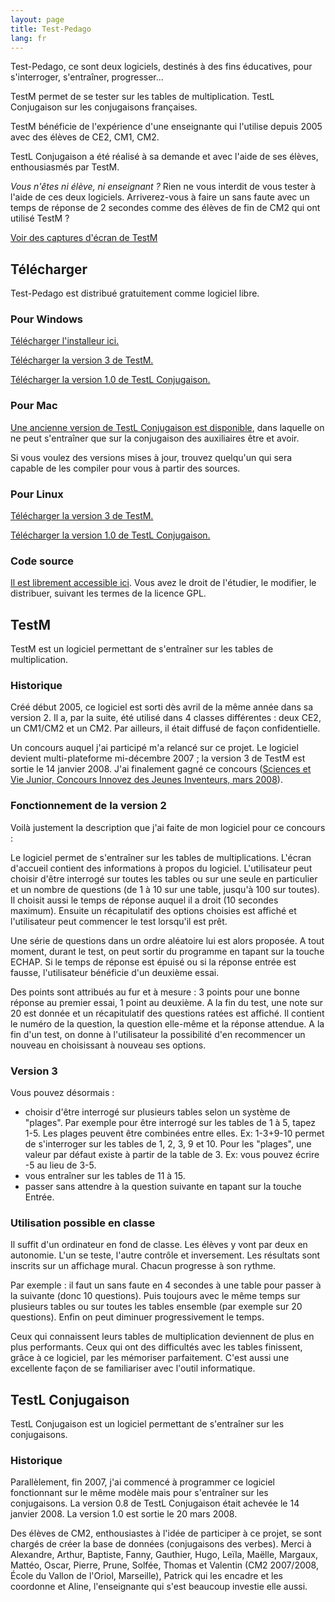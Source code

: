 ```yaml
---
layout: page
title: Test-Pedago
lang: fr
---
```


Test-Pedago, ce sont deux logiciels, destinés à des fins éducatives,
pour s'interroger, s'entraîner, progresser...

TestM permet de se tester sur les tables de multiplication.
TestL Conjugaison sur les conjugaisons françaises.

TestM bénéficie de l'expérience d'une enseignante qui l'utilise
depuis 2005 avec des élèves de CE2, CM1, CM2.

TestL Conjugaison a été réalisé à sa demande et avec l'aide de ses élèves,
enthousiasmés par TestM.

*Vous n'êtes ni élève, ni enseignant ?*
Rien ne vous interdit de vous tester à l'aide de ces deux logiciels.
Arriverez-vous à faire un sans faute
avec un temps de réponse de 2 secondes
comme des élèves de fin de CM2 qui ont utilisé TestM ?

[Voir des captures d'écran de TestM](captures-d-ecran)

Télécharger
-----------

Test-Pedago est distribué gratuitement comme logiciel libre.

### Pour Windows

[Télécharger l'installeur ici.](telechargement/windows/Test-Pedago.exe)

[Télécharger la version 3
de TestM.](telechargement/windows/TestM-3.exe)

[Télécharger la version 1.0
de TestL Conjugaison.](telechargement/windows/TestL-1.zip)

### Pour Mac

[Une ancienne version de TestL Conjugaison
est disponible](telechargement/mac/TestL.zip),
dans laquelle on ne peut s'entraîner que sur la conjugaison
des auxiliaires être et avoir.

Si vous voulez des versions mises à jour, trouvez quelqu'un
qui sera capable de les compiler pour vous à partir des sources.

### Pour Linux

[Télécharger la version 3
de TestM.](telechargement/linux/TestM-3.zip)

[Télécharger la version 1.0
de TestL Conjugaison.](telechargement/linux/TestL-1.zip)

### Code source

[Il est librement accessible ici](https://github.com/Zimmi48/Test-Pedago).
Vous avez le droit de l'étudier,
le modifier, le distribuer, suivant les termes de la licence GPL.

TestM
-----

TestM est un logiciel permettant de s'entraîner
sur les tables de multiplication.

### Historique

Créé début 2005, ce logiciel est sorti dès avril de la même année
dans sa version 2.
Il a, par la suite, été utilisé dans 4 classes différentes :
deux CE2, un CM1/CM2 et un CM2.
Par ailleurs, il était diffusé de façon confidentielle.

Un concours auquel j'ai participé m'a relancé sur ce projet.
Le logiciel devient multi-plateforme mi-décembre 2007 ;
la version 3 de TestM est sortie le 14 janvier 2008.
J'ai finalement gagné ce concours
([Sciences et Vie Junior, Concours Innovez des Jeunes Inventeurs,
mars 2008](SVJ-2008.pdf)).

### Fonctionnement de la version 2

Voilà justement la description que j'ai faite de mon logiciel
pour ce concours :

Le logiciel permet de s'entraîner sur les tables de multiplications.
L'écran d'accueil contient des informations à propos du logiciel.
L'utilisateur peut choisir d'être interrogé sur toutes les tables
ou sur une seule en particulier et un nombre de questions
(de 1 à 10 sur une table, jusqu'à 100 sur toutes).
Il choisit aussi le temps de réponse auquel il a droit
(10 secondes maximum).
Ensuite un récapitulatif des options choisies est affiché et
l'utilisateur peut commencer le test lorsqu'il est prêt.

Une série de questions dans un ordre aléatoire lui est alors proposée.
A tout moment, durant le test, on peut sortir du programme en tapant
sur la touche ECHAP.
Si le temps de réponse est épuisé ou si la réponse entrée est fausse,
l'utilisateur bénéficie d'un deuxième essai.

Des points sont attribués au fur et à mesure :
3 points pour une bonne réponse au premier essai, 1 point au deuxième.
A la fin du test, une note sur 20 est donnée et un récapitulatif
des questions ratées est affiché. Il contient le numéro de la question,
la question elle-même et la réponse attendue.
A la fin d'un test, on donne à l'utilisateur la possibilité d'en
recommencer un nouveau en choisissant à nouveau ses options.

### Version 3

Vous pouvez désormais :

* choisir d'être interrogé sur plusieurs tables selon un système de
"plages".
Par exemple pour être interrogé sur les tables de 1 à 5, tapez 1-5.
Les plages peuvent être combinées entre elles.
Ex: 1-3+9-10 permet de s'interroger sur les tables de 1, 2, 3, 9 et 10.
Pour les "plages",
une valeur par défaut existe à partir de la table de 3.
Ex: vous pouvez écrire -5 au lieu de 3-5.
* vous entraîner sur les tables de 11 à 15.
* passer sans attendre à la question suivante en tapant sur la
touche Entrée.

### Utilisation possible en classe

Il suffit d'un ordinateur en fond de classe.
Les élèves y vont par deux en autonomie.
L'un se teste, l'autre contrôle et inversement.
Les résultats sont inscrits sur un affichage mural.
Chacun progresse à son rythme.

Par exemple : il faut un sans faute en 4 secondes à une table
pour passer à la suivante (donc 10 questions).
Puis toujours avec le même temps sur plusieurs tables
ou sur toutes les tables ensemble (par exemple sur 20 questions).
Enfin on peut diminuer progressivement le temps.

Ceux qui connaissent leurs tables de multiplication
deviennent de plus en plus performants.
Ceux qui ont des difficultés avec les tables finissent,
grâce à ce logiciel, par les mémoriser parfaitement.
C'est aussi une excellente façon de se familiariser
avec l'outil informatique.

TestL Conjugaison
-----------------

TestL Conjugaison est un logiciel permettant de s'entraîner
sur les conjugaisons.

### Historique

Parallèlement, fin 2007, j'ai commencé à programmer ce logiciel
fonctionnant sur le même modèle mais pour s'entraîner
sur les conjugaisons.
La version 0.8 de TestL Conjugaison était achevée le 14 janvier 2008.
La version 1.0 est sortie le 20 mars 2008.

Des élèves de CM2, enthousiastes à l'idée de participer à ce projet,
se sont chargés de créer la base de données (conjugaisons des verbes).
Merci à Alexandre, Arthur, Baptiste, Fanny, Gauthier, Hugo, Leïla,
Maëlle, Margaux, Mattéo, Oscar, Pierre, Prune, Solfée,
Thomas et Valentin
(CM2 2007/2008, École du Vallon de l'Oriol, Marseille),
Patrick qui les encadre et les coordonne et
Aline, l'enseignante qui s'est beaucoup investie elle aussi.
